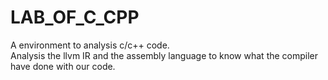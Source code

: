 # LAB_OF_C_CPP
A environment to analysis c/c++ code.  
Analysis the llvm IR and the assembly language to know what the compiler have done with our code.
